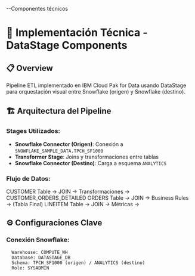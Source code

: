 --Componentes técnicos
# 🔧 Implementación Técnica - DataStage Components

## 📋 Overview
Pipeline ETL implementado en IBM Cloud Pak for Data usando DataStage para orquestación visual entre Snowflake (origen) y Snowflake (destino).

## 🏗️ Arquitectura del Pipeline

### **Stages Utilizados:**
- **Snowflake Connector (Origen)**: Conexión a `SNOWFLAKE_SAMPLE_DATA.TPCH_SF1000`
- **Transformer Stage**: Joins y transformaciones entre tablas
- **Snowflake Connector (Destino)**: Carga a esquema `ANALYTICS`

### **Flujo de Datos:**
  CUSTOMER Table → JOIN → Transformaciones → CUSTOMER_ORDERS_DETAILED
  ORDERS Table → JOIN → Business Rules → (Tabla Final)
  LINEITEM Table → JOIN → Métricas →
  
## ⚙️ Configuraciones Clave

### **Conexión Snowflake:**
```properties
  Warehouse: COMPUTE_WH
  Database: DATASTAGE_DB
  Schema: TPCH_SF1000 (origen) / ANALYTICS (destino)
  Role: SYSADMIN
